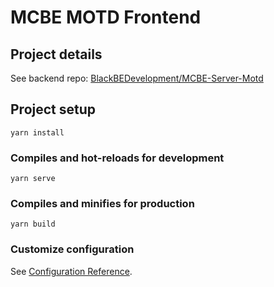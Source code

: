 # MCBE MOTD Frontend

## Project details
See backend repo: [BlackBEDevelopment/MCBE-Server-Motd](https://github.com/BlackBEDevelopment/MCBE-Server-Motd)

## Project setup
```
yarn install
```

### Compiles and hot-reloads for development
```
yarn serve
```

### Compiles and minifies for production
```
yarn build
```

### Customize configuration
See [Configuration Reference](https://cli.vuejs.org/config/).

